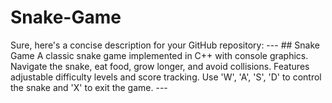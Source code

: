 # Snake-Game
Sure, here's a concise description for your GitHub repository:  ---  ## Snake Game  A classic snake game implemented in C++ with console graphics. Navigate the snake, eat food, grow longer, and avoid collisions. Features adjustable difficulty levels and score tracking. Use 'W', 'A', 'S', 'D' to control the snake and 'X' to exit the game.  ---
